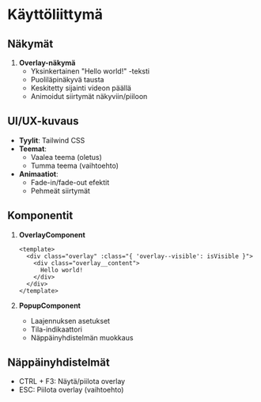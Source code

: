 # Käyttöliittymä

## Näkymät
1. **Overlay-näkymä**
   - Yksinkertainen "Hello world!" -teksti
   - Puoliläpinäkyvä tausta
   - Keskitetty sijainti videon päällä
   - Animoidut siirtymät näkyviin/piiloon

## UI/UX-kuvaus
- **Tyylit**: Tailwind CSS
- **Teemat**: 
  - Vaalea teema (oletus)
  - Tumma teema (vaihtoehto)
- **Animaatiot**:
  - Fade-in/fade-out efektit
  - Pehmeät siirtymät

## Komponentit
1. **OverlayComponent**
   ```vue
   <template>
     <div class="overlay" :class="{ 'overlay--visible': isVisible }">
       <div class="overlay__content">
         Hello world!
       </div>
     </div>
   </template>
   ```

2. **PopupComponent**
   - Laajennuksen asetukset
   - Tila-indikaattori
   - Näppäinyhdistelmän muokkaus

## Näppäinyhdistelmät
- CTRL + F3: Näytä/piilota overlay
- ESC: Piilota overlay (vaihtoehto) 